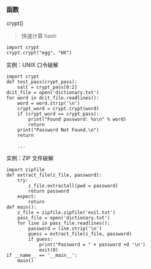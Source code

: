 ### 函数

crypt()
> 快速计算 hash

    import crypt
    crypt.crypt("egg", "HX")

实例：UNIX 口令破解

    import crypt
    def test_pass(crypt_pass):
        salt = crypt_pass[0:2]
    dcit_file = open('dictionary.txt')
    for word in dcit_file.readlines():
        word = word.strip('\n')
        crypt_word = crypt.crypt(word)
        if (crypt_word == crypt_pass):
            print("Found password: %s\n" % word)
            return
        print("Password Not Found.\n")
        return
    
        ...

实例：ZIP 文件破解

    import zipfile
    def extract_file(z_file, password):
        try:
            z_file.extractall(pwd = password)
            return password
        expect:
            return
    def main():
        z_file = zipfile.zipfile('evil.txt')
        pass_file = open('dictionary.txt')
        for line in pass_file.readlines():
            password = line.strip('\n')
            guess = extract_file(z_file, password)
            if guess:
                print("Password = " + password +d '\n')
                exit(0)
    if __name__ == '__main__':
        main()

